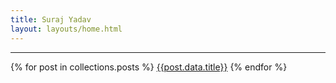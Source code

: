 ```yaml
---
title: Suraj Yadav
layout: layouts/home.html
---
```

<user-avatar 
    name="SURAJ YADAV" 
    image="https://picsum.photos/200" 
    title="Oddball Software Creator and a Hobbyist Artist">
</user-avatar>

<hr />

{% for post in collections.posts %}
<a href="{{post.url}}">{{post.data.title}}</a>
{% endfor %}
